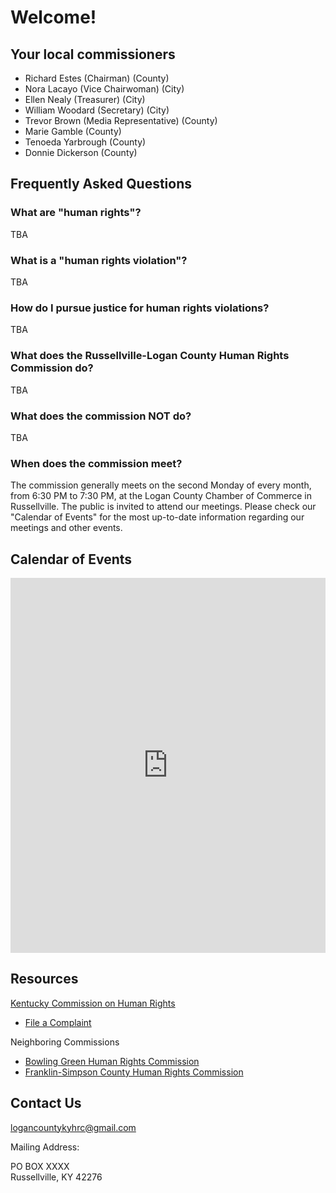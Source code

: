 # Welcome!

## Your local commissioners

- Richard Estes (Chairman) (County)
- Nora Lacayo (Vice Chairwoman) (City)
- Ellen Nealy (Treasurer) (City)
- William Woodard (Secretary) (City)
- Trevor Brown (Media Representative) (County)
- Marie Gamble (County)
- Tenoeda Yarbrough (County)
- Donnie Dickerson (County)

## Frequently Asked Questions

### What are "human rights"?

TBA

### What is a "human rights violation"?

TBA

### How do I pursue justice for human rights violations?

TBA

### What does the Russellville-Logan County Human Rights Commission do?

TBA

### What does the commission NOT do?

TBA

### When does the commission meet?

The commission generally meets on the second Monday of every month, from 6:30 PM to 7:30 PM, at the Logan County Chamber of Commerce in Russellville. The public is invited to attend our meetings. Please check our "Calendar of Events" for the most up-to-date information regarding our meetings and other events.

## Calendar of Events

<iframe src="https://calendar.google.com/calendar/embed?src=logancountykyhrc%40gmail.com&ctz=America%2FChicago" style="border: 0" width="100%" height="600" frameborder="0" scrolling="no"></iframe>

## Resources

[Kentucky Commission on Human Rights](https://kchr.ky.gov/Pages/index.aspx)
- [File a Complaint](https://kchr.ky.gov/Pages/File-a-Complaint.aspx)

Neighboring Commissions
- [Bowling Green Human Rights Commission](https://www.bgky.org/human-rights)
- [Franklin-Simpson County Human Rights Commission](https://franklinsimpsonchamber.com/members/franklin-simpson-human-rights-commission/)

## Contact Us
[logancountykyhrc@gmail.com](mailto:logancountykyhrc@gmail.com)

Mailing Address:

PO BOX XXXX \
Russellville, KY 42276
